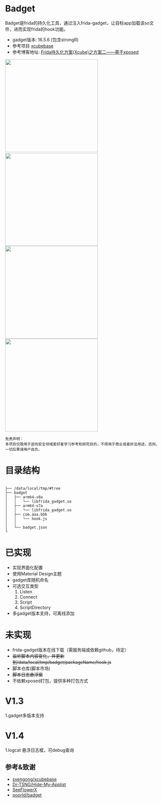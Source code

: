 # Badget

Badget是frida的持久化工具，通过注入frida-gadget，让目标app加载该so文件，进而实现frida的hook功能。

- gadget版本: 16.5.6 (包含strongR)
- 参考项目  [xcubebase](https://github.com/svengong/xcubebase)
- 参考博客地址: [Frida持久化方案(Xcube)之方案二——基于xposed](https://bbs.kanxue.com/thread-266784.htm)

<div>
<img src="https://github.com/zcfrank1st/badget/blob/main/1.png" width="300">&nbsp;&nbsp;
<img src="https://github.com/zcfrank1st/badget/blob/main/2.png" width="300">
<img src="https://github.com/zcfrank1st/badget/blob/main/3.png" width="300">
<img src="https://github.com/zcfrank1st/badget/blob/main/4.png" width="300">
</div>


```
免责声明：
本项目仅限用于逆向安全领域爱好者学习参考和研究目的，不得用于商业或者非法用途，否则，一切后果请用户自负。
```


# 目录结构
```tree

├── /data/local/tmp/#tree
├── badget
│   ├── arm64-v8a
│   │   └── libfrida_gadget.so
│   ├── arm64-v7a
│   │   └── libfrida_gadget.so
│   ├── com.aaa.bbb
│   │   └── hook.js
│   │
│   └── badget.json
└
```


# 已实现
- 实现界面化配置
- 使用Material Design主题
- gadget库随机命名
- 可选交互类型
  1. Listen
  2. Connect
  3. Script
  4. ScriptDirectory
- 多gadget版本支持，可离线添加


# 未实现
- frida-gadget版本在线下载（需服务端或依赖github，待定）
- ~~监听脚本内容变化，并更新到/data/local/tmp/badget/packageName/hook.js~~
- 脚本仓库(脚本市场)
- ~~脚本日志悬浮窗~~
- 不依赖xposed打包，提供多种打包方式


# V1.3
1.gadget多版本支持

# V1.4
1.logcat 悬浮日志框，可debug查询

## 参考&致谢
- [svengong/xcubebase](https://github.com/svengong/xcubebase)
- [Dr-TSNG/Hide-My-Applist](https://github.com/Dr-TSNG/Hide-My-Applist)
- [SeeFlowerX](https://github.com/SeeFlowerX)
- [poorld/badget](https://github.com/poorld/badget)


